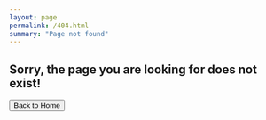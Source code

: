 ```yaml
---
layout: page
permalink: /404.html
summary: "Page not found"
---
```

<h2> Sorry, the page you are looking for does not exist! </h2>

<button type="button" class="btn btn-lg btn-default" onclick="window.location.href='/'">Back to Home</button>